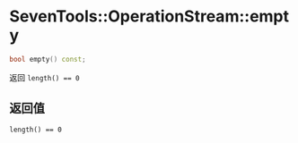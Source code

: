 # SevenTools::OperationStream::empty

```cpp
bool empty() const;
```

返回 `length() == 0`

## 返回值

`length() == 0`